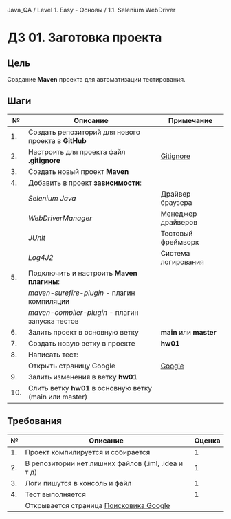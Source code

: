Java_QA / Level 1. Easy - Основы / 1.1. Selenium WebDriver

# ДЗ 01. Заготовка проекта

## Цель 

Создание **Maven** проекта для автоматизации тестирования.

## Шаги

| №   | Описание                                                | Примечание                             |
|-----|---------------------------------------------------------|----------------------------------------|
|  1. | Создать репозиторий для нового проекта в **GitHub**     |                                        |
|  2. | Настроить для проекта файл **.gitignore**               | [Gitignore](https://www.gitignore.io/) |
|  3. | Создать новый проект **Maven**                          |                                        |                                          
|  4. | Добавить в проект **зависимости**:                      |                                        |    
|     | *Selenium Java*                                         | Драйвер браузера                       |
|     | *WebDriverManager*                                      | Менеджер драйверов                     |
|     | *JUnit*                                                 | Тестовый фреймворк                     |
|     | *Log4J2*                                                | Система логирования                    |
|  5. | Подключить и настроить **Maven плагины**:               |                                        |
|     | *maven-surefire-plugin* - плагин компиляции             |                                        |
|     | *maven-compiler-plugin* - плагин запуска тестов         |                                        |
|  6. | Залить проект в основную ветку                          | **main** или **master**                |
|  7. | Создать новую ветку в проекте                           | **hw01**                               |
|  8. | Написать тест:                                          |                                        |
|     | Открыть страницу Google                                 | [Google](https://www.google.com/)      |
|  9. | Залить изменения в ветку **hw01**                       |                                        |
| 10. | Слить ветку **hw01** в основную ветку (main или master) |                                        |

## Требования

| №  | Описание                                                          | Оценка  |
|----|-------------------------------------------------------------------|---------|
| 1. | Проект компилируется и собирается                                 | 1       |
| 2. | В репозитории нет лишних файлов (.iml, .idea и т д)               | 1       |
| 3. | Логи пишутся в консоль и файл                                     | 1       |
| 4. | Тест выполняется                                                  | 1       |
|    | Открывается страница [Поисковика Google](https://www.google.com/) |         |